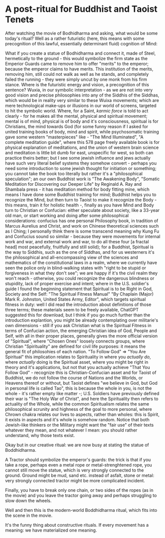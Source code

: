 # A post-ritual for Buddhist and Taoist Tenets

After watching the movie of Bodhidharma and asking, what would be some today's ritual? Well as a rather futuristic (here, this means with some precognition of this lawful, essentially determinant fluid) cognition of Mind:

What if you create a statue of Bodhidharma and connect it, made of Steel, hermetically to the ground - this would symbolize the firm state as the Emperior Guards came to remove him to offer "merits" to the emperor; because the emperor claims to have merits. This institution of the merits, removing him, still could not walk as well as he stands, and completely failed the running - they were simply uncut by one monk from his firm stance. Where is the futuristic energy and vision, a precognition of this sentence? Wuxia, in our symbolic interpretation - as we are not into very good vision and precise philosophies into any of the Siddhis of the Siddhas, which would be in reality very similar to these Wuixa movements; which are mere technological make-ups or illusions in our world of screens, targeted to hit the symbolic world. Where, for a Saint, *karmic force* is told to act clearly - for he makes all the mental, physical and spiritual movement; mental is of mind, physical is of body and it's consciousness, spiritual is for Christians, the mind towards God (for some funny reason if I asked for united training books of body, mind and spirit, while psychosomatic training gave some western "masterpieces" like - "The Mind Illuminated", "A complete meditation guide", where this 578 page freely available book is for physical explanation of meditations, and the union of western brain science and meditation is little bit dumb for east, unspecific for west, so both can practice theirs better; but I see some jewish influence and jews actually have such very literal belief systems they somehow convert - perhaps you need some introduction to some jewish thought for initiation or something; you cannot take the book too literally but rather it's a "philosophical speculation"; an our own Buddhist work is "The Awakening Body", "Somatic Meditation for Discovering our Deeper Life" by Reginald A. Ray and Shambala press - it has meditation method for body fitting mine, which means I have done some Buddhist training for mind; Buddhist helps you to recognize the Mind, but then turn to Taoist to make it recognize the Body - this means, train it for holistic health -, finally as you have Mind and Body turn to Christian or Confucian: either speculate about society, like a 33-year old man, or start working and doing after some philosophical considerations: confucius has one personal Philosophy book, in tradition of Marcus Aurelius and Christ, and work on Chinese theoretical sciences such as I Ching; I personally think there is some transcend meaning why Kung Fu and Confucius sound so similar - because they were movements for internal work and war, and external work and war, to do all these four [a fractal head] most peacefully, fruitfully and still solid); for a Buddhist, Spiritual is the way to Siddhis, such as the one of Siddhas, and for us westerners it's the philosophical and all-encompassing view of the sciences and mathematics of the constitutional laws in a realm, where we currently have seen the police only in blind-walking states with "right to be stupid or forgiveness in what they don't see"; we are happy if it's the civil realm they won't reach - otherwise, you could recognize the dangerous blindness or stupidity, lack of proper exercise and intent; where in the U.S. soldier's guide I found the beginning statement that Spiritual is to be Right in God, Society and the Self: "The Spiritual Fitness Manual" "By Chaplain (Major) Mark R. Johnston, United States Army, Editor", which targets spiritual fitness in duty: well I did read the introduction about definitions of those three terms; these materials seem to be freely available, ChatGPT suggested this for download, but I think if you go much further than the introduction explantion, you might be already contemplating over militarie's own dimensions - still if you ask Christian what is the Spiritual Fitness in terms of Confucian action, the emerging Christian idea of God, People and Self, with all in their proper places, generally gives the more official version of "Spiritual", where "Chosen Ones" loosely connects groups, where Christian "Spirituality" are defined for civil life purposes: it means the general fit of philosohies of each nation. "To Follow God" => "You Are Spiritual" this implication relates to Spirituality in where you *actually do*, where *actually* doing is the Spiritual asset, where you might be right in theory and it's applications, but not that you actually achieve "That You Follow God" - recognize this is Christian-Confucian asset and for Taoist of Buddhist, we do not follow the course of Nations and the Worlds, or Heavens thereof or without, but Taoist defines "we believe in God, but God in personal life is called Tao", this is because the whole in you, is not the whole - it's rather empty like matter -; U.S. Soldiers have previously defined their war is "The Holy War of Christ", and here the Spirituality then refers to actuality of the Whole, while the common Spiritualism relates the same philosophical scrunity and highness of the goal to more personal, where Chrown chakra relates our lives to aspects, rather than wholes: this is Spirit, it exists in aspects and it's whole is somehow random. Notice that both Jewish-like thinkers or the Military might want the "fair use" of their texts whatever they mean, and not whatever I mean: you should rather understand, why those texts exist.

Okay but in our creative ritual: we are now busy at stating the statue of Boddhidharma.

A Tractor should symbolize the emperor's guards: the trick is that if you take a rope, perhaps even a metal rope or metal-strenghtened rope, you cannot still move the statue, which is very strongly connected to the ground. Ground might be mud, sand etc. instead of asfalt, stone or metal: very strongly connected tractor might be more complicated incident.

Finally, you have to break only one chain, or two sides of the ropes (as in the movie) and you leave the tractor going away and perhaps struggling to slow down the wheels.

Well and then this is the modern-world Boddhidharma ritual, which fits into the scene in the movie.

It's the funny thing about constructive rituals. If every movement has a meaning: we have materialized one meaning.
